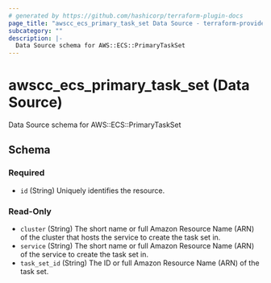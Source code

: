 ```yaml
---
# generated by https://github.com/hashicorp/terraform-plugin-docs
page_title: "awscc_ecs_primary_task_set Data Source - terraform-provider-awscc"
subcategory: ""
description: |-
  Data Source schema for AWS::ECS::PrimaryTaskSet
---
```


# awscc_ecs_primary_task_set (Data Source)

Data Source schema for AWS::ECS::PrimaryTaskSet



<!-- schema generated by tfplugindocs -->
## Schema

### Required

- `id` (String) Uniquely identifies the resource.

### Read-Only

- `cluster` (String) The short name or full Amazon Resource Name (ARN) of the cluster that hosts the service to create the task set in.
- `service` (String) The short name or full Amazon Resource Name (ARN) of the service to create the task set in.
- `task_set_id` (String) The ID or full Amazon Resource Name (ARN) of the task set.


